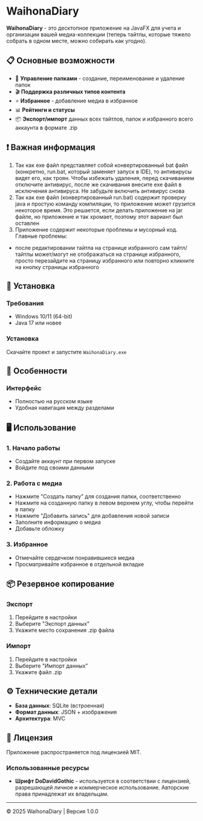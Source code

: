 # WaihonaDiary

**WaihonaDiary** - это десктопное приложение на JavaFX для учета и организации вашей медиа-коллекции (теперь тайтлы, которые тяжело собрать в одном месте, можно собирать как угодно).

## 📋 Основные возможности

- 📁 **Управление папками** - создание, переименование и удаление папок
- 🎬 **Поддержка различных типов контента**
- ⭐ **Избранное** - добавление медиа в избранное
- 📊 **Рейтинги и статусы**
- 📦 **Экспорт/импорт** данных всех тайтлов, папок и избранного всего аккаунта в формате .zip

## ❗ Важная информация

1. Так как exe файл представляет собой конвертированный bat файл (конкретно, run.bat, который заменяет запуск в IDE), то антивирусы видят его, как троян. Чтобы избежать удаления, перед скачиванием отключите антивирус, после же скачивания внесите exe файл в исключения антивируса. Не забудьте включить антивирус снова
2. Так как exe файл (конвертированный run.bat) содержит проверку java и простую команду компиляции, то приложение может грузится некоторое время. Это решается, если делать приложение на jar файле, но приложение и так хромает, поэтому этот вариант был оставлен
3. Приложение содержит некоторые проблемы и мусорный код. Главные проблемы:
- после редактировании тайтла на странице избранного сам тайтл/тайтлы может/могут не отображаться на странице избранного, просто перезайдите на страницу избранного или повторно кликните на кнопку страницы избранного

## 🚀 Установка

### Требования
- Windows 10/11 (64-bit)
- Java 17 или новее

### Установка
Скачайте проект и запустите `WaihonaDiary.exe`

## 🎨 Особенности

### Интерфейс
- Полностью на русском языке
- Удобная навигация между разделами

## 🖥️ Использование

### 1. Начало работы
- Создайте аккаунт при первом запуске
- Войдите под своими данными

### 2. Работа с медиа
- Нажмите "Создать папку" для создания папки, соответственно
- Нажмите на созданную папку в левом верхнем углу, чтобы перейти в папку
- Нажмите "Добавить запись" для добавления новой записи
- Заполните информацию о медиа
- Добавьте обложку

### 3. Избранное
- Отмечайте сердечком понравившиеся медиа
- Просматривайте избранное в отдельной вкладке

## 📦 Резервное копирование

### Экспорт
1. Перейдите в настройки
2. Выберите "Экспорт данных"
3. Укажите место сохранения .zip файла

### Импорт
1. Перейдите в настройки
2. Выберите "Импорт данных"
3. Укажите файл .zip

## ⚙️ Технические детали

- **База данных**: SQLite (встроенная)
- **Формат данных**: JSON + изображения
- **Архитектура**: MVC

## 📄 Лицензия

Приложение распространяется под лицензией MIT.

### Использованные ресурсы
- **Шрифт DoDavidGothic** - используется в соответствии с лицензией, разрешающей личное и коммерческое использование. Авторские права принадлежат их владельцам.

---

© 2025 WaihonaDiary | Версия 1.0.0
